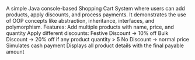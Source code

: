 A simple Java console-based Shopping Cart System where users can add products, apply discounts, and process payments.
It demonstrates the use of OOP concepts like abstraction, inheritance, interfaces, and polymorphism.
Features:
Add multiple products with name, price, and quantity
Apply different discounts:
Festive Discount → 10% off
Bulk Discount → 20% off if any product quantity > 5
No Discount → normal price
Simulates cash payment
Displays all product details with the final payable amount
